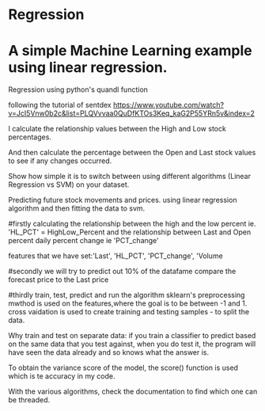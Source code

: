 # Regression
# A simple Machine Learning example using linear regression.
Regression using python's quandl function

following the tutorial of sentdex https://www.youtube.com/watch?v=JcI5Vnw0b2c&list=PLQVvvaa0QuDfKTOs3Keq_kaG2P55YRn5v&index=2

I calculate the relationship values between the High and Low stock percentages.

And then calculate the percentage between the Open and Last stock values to see if any changes occurred.

Show how simple it is to switch between using different algorithms (Linear Regression vs SVM) on your dataset.

Predicting future stock movements and prices.
using linear regression algorithm and then fitting the data to svm. 

#firstly 
calculating the relationship between the high and the low percent ie. 'HL_PCT' = HighLow_Percent
and the relationship between Last and Open percent daily percent change ie 'PCT_change'

features that we have set:'Last', 'HL_PCT', 'PCT_change', 'Volume

#secondly 
we will try to predict out 10% of the datafame
compare the forecast price to the Last price

#thirdly 
train, test, predict and run the algorithm
sklearn's preprocessing mwthod is used on the features,where the goal is to be between -1 and 1.
cross vaidation is used to create training and testing samples - to split the data.

Why train and test on separate data:
if you train a classifier to predict based on the same data that you test against, when you do test it, the program will have seen the data already and so knows what the answer is. 

To obtain the variance score of the
model, the score() function is used which is te accuracy in my code. 

With the various algorithms, check the documentation to find which one can be threaded.
